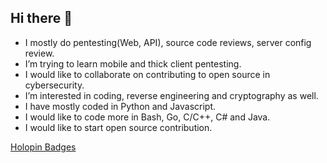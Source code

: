 ## Hi there 👋

- I mostly do pentesting(Web, API), source code reviews, server config review.
- I’m trying to learn mobile and thick client pentesting.
- I would like to collaborate on contributing to open source in cybersecurity.
- I’m interested in coding, reverse engineering and cryptography as well.
- I have mostly coded in Python and Javascript.
- I would like to code more in Bash, Go, C/C++, C# and Java.
- I would like to start open source contribution.

[Holopin Badges](https://www.holopin.io/@devplayer55221#badges)

